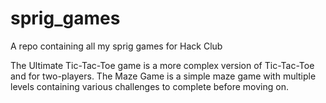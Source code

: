 # sprig_games

A repo containing all my sprig games for Hack Club

The Ultimate Tic-Tac-Toe game is a more complex version of Tic-Tac-Toe and for two-players.
The Maze Game is a simple maze game with multiple levels containing various challenges to complete before moving on.
